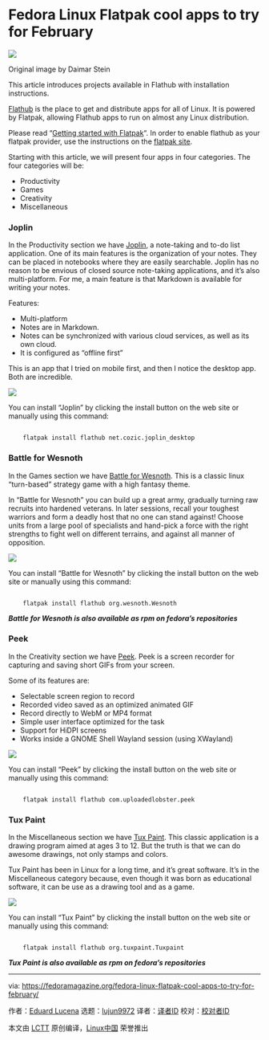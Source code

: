 [#]: subject: "Fedora Linux Flatpak cool apps to try for February"
[#]: via: "https://fedoramagazine.org/fedora-linux-flatpak-cool-apps-to-try-for-february/"
[#]: author: "Eduard Lucena https://fedoramagazine.org/author/x3mboy/"
[#]: collector: "lujun9972/lctt-scripts-1705972010"
[#]: translator: " "
[#]: reviewer: " "
[#]: publisher: " "
[#]: url: " "

Fedora Linux Flatpak cool apps to try for February
======

![][1]

Original image by Daimar Stein

This article introduces projects available in Flathub with installation instructions.

[Flathub][2] is the place to get and distribute apps for all of Linux. It is powered by Flatpak, allowing Flathub apps to run on almost any Linux distribution.

Please read “[Getting started with Flatpak][3]“. In order to enable flathub as your flatpak provider, use the instructions on the [flatpak site][4].

Starting with this article, we will present four apps in four categories. The four categories will be:

  * Productivity
  * Games
  * Creativity
  * Miscellaneous



### Joplin

In the Productivity section we have [Joplin][5], a note-taking and to-do list application. One of its main features is the organization of your notes. They can be placed in notebooks where they are easily searchable. Joplin has no reason to be envious of closed source note-taking applications, and it’s also multi-platform. For me, a main feature is that Markdown is available for writing your notes.

Features:

  * Multi-platform
  * Notes are in Markdown.
  * Notes can be synchronized with various cloud services, as well as its own cloud.
  * It is configured as “offline first”



This is an app that I tried on mobile first, and then I notice the desktop app. Both are incredible.

![][6]

You can install “Joplin” by clicking the install button on the web site or manually using this command:

```

    flatpak install flathub net.cozic.joplin_desktop

```

### **Battle for Wesnoth**

In the Games section we have [Battle for Wesnoth][7]. This is a classic linux “turn-based” strategy game with a high fantasy theme.

In “Battle for Wesnoth” you can build up a great army, gradually turning raw recruits into hardened veterans. In later sessions, recall your toughest warriors and form a deadly host that no one can stand against! Choose units from a large pool of specialists and hand-pick a force with the right strengths to fight well on different terrains, and against all manner of opposition.

![][8]

You can install “Battle for Wesnoth” by clicking the install button on the web site or manually using this command:

```

    flatpak install flathub org.wesnoth.Wesnoth

```

_**Battle for Wesnoth is also available as rpm on fedora’s repositories**_

### Peek

In the Creativity section we have [Peek][9]. Peek is a screen recorder for capturing and saving short GIFs from your screen.

Some of its features are:

  * Selectable screen region to record
  * Recorded video saved as an optimized animated GIF
  * Record directly to WebM or MP4 format
  * Simple user interface optimized for the task
  * Support for HiDPI screens
  * Works inside a GNOME Shell Wayland session (using XWayland)



![][10]

You can install “Peek” by clicking the install button on the web site or manually using this command:

```

    flatpak install flathub com.uploadedlobster.peek

```

### Tux Paint

In the Miscellaneous section we have [Tux Paint][11]. This classic application is a drawing program aimed at ages 3 to 12. But the truth is that we can do awesome drawings, not only stamps and colors.

Tux Paint has been in Linux for a long time, and it’s great software. It’s in the Miscellaneous category because, even though it was born as educational software, it can be use as a drawing tool and as a game.

![][12]

You can install “Tux Paint” by clicking the install button on the web site or manually using this command:

```

    flatpak install flathub org.tuxpaint.Tuxpaint

```

_**Tux Paint is also available as rpm on fedora’s repositories**_

--------------------------------------------------------------------------------

via: https://fedoramagazine.org/fedora-linux-flatpak-cool-apps-to-try-for-february/

作者：[Eduard Lucena][a]
选题：[lujun9972][b]
译者：[译者ID](https://github.com/译者ID)
校对：[校对者ID](https://github.com/校对者ID)

本文由 [LCTT](https://github.com/LCTT/TranslateProject) 原创编译，[Linux中国](https://linux.cn/) 荣誉推出

[a]: https://fedoramagazine.org/author/x3mboy/
[b]: https://github.com/lujun9972
[1]: https://fedoramagazine.org/wp-content/uploads/2024/02/flatpak_app_for_February_2024-816x345.jpg
[2]: https://flathub.org
[3]: https://fedoramagazine.org/getting-started-flatpak/
[4]: https://flatpak.org/setup/Fedora
[5]: https://flathub.org/apps/net.cozic.joplin_desktop
[6]: https://fedoramagazine.org/wp-content/uploads/2024/02/image-1024x624.png
[7]: https://flathub.org/apps/org.wesnoth.Wesnoth
[8]: https://fedoramagazine.org/wp-content/uploads/2024/02/image-1-1024x576.png
[9]: https://flathub.org/apps/com.uploadedlobster.peek
[10]: https://fedoramagazine.org/wp-content/uploads/2024/02/image-2.png
[11]: https://flathub.org/apps/org.tuxpaint.Tuxpaint
[12]: https://fedoramagazine.org/wp-content/uploads/2024/02/image-3.png
